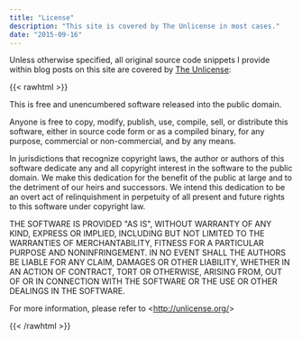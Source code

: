 ```yaml
---
title: "License"
description: "This site is covered by The Unlicense in most cases."
date: "2015-09-16"
---
```


Unless otherwise specified, all original source code snippets I provide within blog posts on this site are covered by [The Unlicense](http://unlicense.org/):

{{< rawhtml >}}
<div class="fixedwidth">
<p>This is free and unencumbered software released into the public domain.</p>

<p>Anyone is free to copy, modify, publish, use, compile, sell, or distribute this software, either in source code form or as a compiled binary, for any purpose, commercial or non-commercial, and by any means.</p>

<p>In jurisdictions that recognize copyright laws, the author or authors of this software dedicate any and all copyright interest in the software to the public domain. We make this dedication for the benefit of the public at large and to the detriment of our heirs and successors. We intend this dedication to be an overt act of relinquishment in perpetuity of all present and future rights to this software under copyright law.</p>

<p>THE SOFTWARE IS PROVIDED "AS IS", WITHOUT WARRANTY OF ANY KIND, EXPRESS OR IMPLIED, INCLUDING BUT NOT LIMITED TO THE WARRANTIES OF MERCHANTABILITY, FITNESS FOR A PARTICULAR PURPOSE AND NONINFRINGEMENT. IN NO EVENT SHALL THE AUTHORS BE LIABLE FOR ANY CLAIM, DAMAGES OR OTHER LIABILITY, WHETHER IN AN ACTION OF CONTRACT, TORT OR OTHERWISE, ARISING FROM, OUT OF OR IN CONNECTION WITH THE SOFTWARE OR THE USE OR OTHER DEALINGS IN THE SOFTWARE.</p>

<p>For more information, please refer to &lt;<a href="//unlicense.org">http://unlicense.org/</a>&gt;</p>
</div>
{{< /rawhtml >}}
